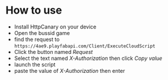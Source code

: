 # How to use
- Install HttpCanary on your device
- Open the bussid game
- find the request to ```https://4ae9.playfabapi.com/Client/ExecuteCloudScript```
- Click the button named *Request* 
- Select the text named *X-Authorization* then click *Copy value*
- launch the script
- paste the value of *X-Authorization* then enter
